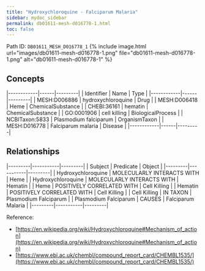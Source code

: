 ```yaml
---
title: "Hydroxychloroquine - Falciparum Malaria"
sidebar: mydoc_sidebar
permalink: db01611-mesh-d016778-1.html
toc: false 
---
```



Path ID: `DB01611_MESH_D016778_1`
{% include image.html url="images/db01611-mesh-d016778-1.png" file="db01611-mesh-d016778-1.png" alt="db01611-mesh-d016778-1" %}

## Concepts

|------------|------|---------|
| Identifier | Name | Type    |
|------------|------|---------|
| MESH:D006886 | hydroxychloroquine | Drug |
| MESH:D006418 | Heme | ChemicalSubstance |
| CHEBI:36161 | hematin | ChemicalSubstance |
| GO:0001906 | cell killing | BiologicalProcess |
| NCBITaxon:5833 | Plasmodium falciparum | OrganismTaxon |
| MESH:D016778 | Falciparum malaria | Disease |
|------------|------|---------|

## Relationships

|---------|-----------|---------|
| Subject | Predicate | Object  |
|---------|-----------|---------|
| Hydroxychloroquine | MOLECULARLY INTERACTS WITH | Heme |
| Hydroxychloroquine | MOLECULARLY INTERACTS WITH | Hematin |
| Heme | POSITIVELY CORRELATED WITH | Cell Killing |
| Hematin | POSITIVELY CORRELATED WITH | Cell Killing |
| Cell Killing | IN TAXON | Plasmodium Falciparum |
| Plasmodium Falciparum | CAUSES | Falciparum Malaria |
|---------|-----------|---------|

Reference: 
  - [https://en.wikipedia.org/wiki/Hydroxychloroquine#Mechanism_of_action](https://en.wikipedia.org/wiki/Hydroxychloroquine#Mechanism_of_action)
  - [https://www.ebi.ac.uk/chembl/compound_report_card/CHEMBL1535/](https://www.ebi.ac.uk/chembl/compound_report_card/CHEMBL1535/)
